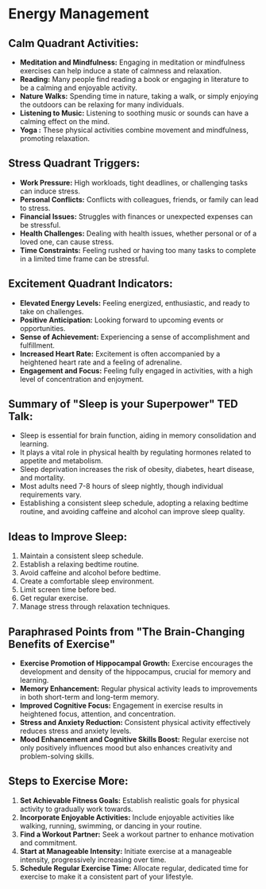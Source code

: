 # Energy Management

## Calm Quadrant Activities:

- **Meditation and Mindfulness:** Engaging in meditation or mindfulness exercises can help induce a state of calmness and relaxation.
- **Reading:** Many people find reading a book or engaging in literature to be a calming and enjoyable activity.
- **Nature Walks:** Spending time in nature, taking a walk, or simply enjoying the outdoors can be relaxing for many individuals.
- **Listening to Music:** Listening to soothing music or sounds can have a calming effect on the mind.
- **Yoga :** These physical activities combine movement and mindfulness, promoting relaxation.

## Stress Quadrant Triggers:

- **Work Pressure:** High workloads, tight deadlines, or challenging tasks can induce stress.
- **Personal Conflicts:** Conflicts with colleagues, friends, or family can lead to stress.
- **Financial Issues:** Struggles with finances or unexpected expenses can be stressful.
- **Health Challenges:** Dealing with health issues, whether personal or of a loved one, can cause stress.
- **Time Constraints:** Feeling rushed or having too many tasks to complete in a limited time frame can be stressful.

## Excitement Quadrant Indicators:

- **Elevated Energy Levels:** Feeling energized, enthusiastic, and ready to take on challenges.
- **Positive Anticipation:** Looking forward to upcoming events or opportunities.
- **Sense of Achievement:** Experiencing a sense of accomplishment and fulfillment.
- **Increased Heart Rate:** Excitement is often accompanied by a heightened heart rate and a feeling of adrenaline.
- **Engagement and Focus:** Feeling fully engaged in activities, with a high level of concentration and enjoyment.

## Summary of "Sleep is your Superpower" TED Talk:

- Sleep is essential for brain function, aiding in memory consolidation and learning.
- It plays a vital role in physical health by regulating hormones related to appetite and metabolism.
- Sleep deprivation increases the risk of obesity, diabetes, heart disease, and mortality.
- Most adults need 7-8 hours of sleep nightly, though individual requirements vary.
- Establishing a consistent sleep schedule, adopting a relaxing bedtime routine, and avoiding caffeine and alcohol can improve sleep quality.

## Ideas to Improve Sleep:

1. Maintain a consistent sleep schedule.
2. Establish a relaxing bedtime routine.
3. Avoid caffeine and alcohol before bedtime.
4. Create a comfortable sleep environment.
5. Limit screen time before bed.
6. Get regular exercise.
7. Manage stress through relaxation techniques.

## Paraphrased Points from "The Brain-Changing Benefits of Exercise"

- **Exercise Promotion of Hippocampal Growth:** Exercise encourages the development and density of the hippocampus, crucial for memory and learning.
- **Memory Enhancement:** Regular physical activity leads to improvements in both short-term and long-term memory.
- **Improved Cognitive Focus:** Engagement in exercise results in heightened focus, attention, and concentration.
- **Stress and Anxiety Reduction:** Consistent physical activity effectively reduces stress and anxiety levels.
- **Mood Enhancement and Cognitive Skills Boost:** Regular exercise not only positively influences mood but also enhances creativity and problem-solving skills.

## Steps to Exercise More:

1. **Set Achievable Fitness Goals:** Establish realistic goals for physical activity to gradually work towards.
2. **Incorporate Enjoyable Activities:** Include enjoyable activities like walking, running, swimming, or dancing in your routine.
3. **Find a Workout Partner:** Seek a workout partner to enhance motivation and commitment.
4. **Start at Manageable Intensity:** Initiate exercise at a manageable intensity, progressively increasing over time.
5. **Schedule Regular Exercise Time:** Allocate regular, dedicated time for exercise to make it a consistent part of your lifestyle.
